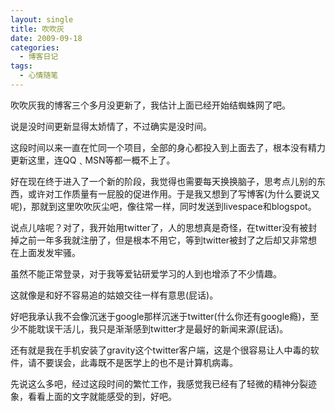 ```yaml
---
layout: single
title: 吹吹灰
date: 2009-09-18
categories:
  - 博客日记
tags:
  - 心情随笔
---
```


吹吹灰我的博客三个多月没更新了，我估计上面已经开始结蜘蛛网了吧。

说是没时间更新显得太娇情了，不过确实是没时间。

这段时间以来一直在忙同一个项目，全部的身心都投入到上面去了，根本没有精力更新这里，连QQ﹑MSN等都一概不上了。

好在现在终于进入了一个新的阶段，我觉得也需要每天换换脑子，思考点儿别的东西，或许对工作质量有一屁股的促进作用。于是我又想到了写博客(为什么要说又呢)，那就到这里吹吹灰尘吧，像往常一样，同时发送到livespace和blogspot。

说点儿啥呢？对了，我开始用twitter了，人的思想真是奇怪，在twitter没有被封掉之前一年多我就注册了，但是根本不用它，等到twitter被封了之后却又非常想在上面发发牢骚。

虽然不能正常登录，对于我等爱钻研爱学习的人到也增添了不少情趣。

这就像是和好不容易追的姑娘交往一样有意思(屁话)。

好吧我承认我不会像沉迷于google那样沉迷于twitter(什么你还有google瘾)，至少不能耽误干活儿，我只是渐渐感到twitter才是最好的新闻来源(屁话)。

还有就是我在手机安装了gravity这个twitter客户端，这是个很容易让人中毒的软件，请不要误会，此毒既不是医学上的也不是计算机病毒。

先说这么多吧，经过这段时间的繁忙工作，我感觉我已经有了轻微的精神分裂迹象，看看上面的文字就能感受的到，好吧。
